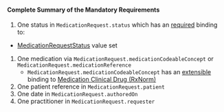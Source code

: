 #### Complete Summary of the Mandatory Requirements

1.  One status in `MedicationRequest.status` which has an [required](http://hl7.org/fhir/2017Jan/terminologies.html#required) binding to:
-   [MedicationRequestStatus] value set
1.  One medication via `MedicationRequest.medicationCodeableConcept` or `MedicationRequest.medicationReference`   
     -  `MedicationRequest.medicationCodeableConcept` has an [extensible](http://hl7.org/fhir/2017Jan/terminologies.html#extensible) binding to [Medication Clinical Drug (RxNorm)]
1.  One patient reference in `MedicationRequest.patient`
1.  One date in `MedicationRequest.authoredOn`
1.  One practitioner in `MedicationRequest.requester`


  [Medication Clinical Drug (RxNorm)]: ValueSet-us-core-medication-codes.html
  [MedicationRequestStatus]: http://hl7.org/fhir/2017Jan/valueset-medication-request-status.html
[MedicationStatementStatus]: http://hl7.org/fhir/2017Jan/valueset-medication-statement-status.html
